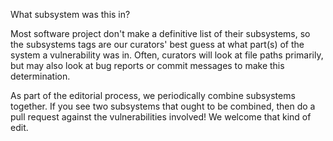 What subsystem was this in?

Most software project don't make a definitive list of their subsystems, so the subsystems tags are our curators' best guess at what part(s) of the system a vulnerability was in. Often, curators will look at file paths primarily, but may also look at bug reports or commit messages to make this determination.

As part of the editorial process, we periodically combine subsystems together. If you see two subsystems that ought to be combined, then do a pull request against the vulnerabilities involved! We welcome that kind of edit.
